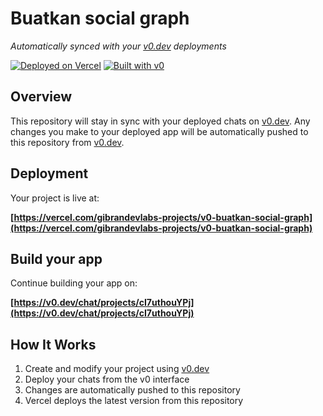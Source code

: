 # Buatkan social graph

*Automatically synced with your [v0.dev](https://v0.dev) deployments*

[![Deployed on Vercel](https://img.shields.io/badge/Deployed%20on-Vercel-black?style=for-the-badge&logo=vercel)](https://vercel.com/gibrandevlabs-projects/v0-buatkan-social-graph)
[![Built with v0](https://img.shields.io/badge/Built%20with-v0.dev-black?style=for-the-badge)](https://v0.dev/chat/projects/cI7uthouYPj)

## Overview

This repository will stay in sync with your deployed chats on [v0.dev](https://v0.dev).
Any changes you make to your deployed app will be automatically pushed to this repository from [v0.dev](https://v0.dev).

## Deployment

Your project is live at:

**[https://vercel.com/gibrandevlabs-projects/v0-buatkan-social-graph](https://vercel.com/gibrandevlabs-projects/v0-buatkan-social-graph)**

## Build your app

Continue building your app on:

**[https://v0.dev/chat/projects/cI7uthouYPj](https://v0.dev/chat/projects/cI7uthouYPj)**

## How It Works

1. Create and modify your project using [v0.dev](https://v0.dev)
2. Deploy your chats from the v0 interface
3. Changes are automatically pushed to this repository
4. Vercel deploys the latest version from this repository
